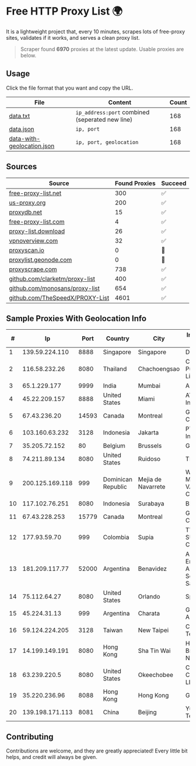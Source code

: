 
# Free HTTP Proxy List 🌍

It is a lightweight project that, every 10 minutes, scrapes lots of free-proxy sites, validates if it works, and serves a clean proxy list.


> Scraper found **6970** proxies at the latest update. Usable proxies are below.

## Usage

Click the file format that you want and copy the URL.


|File|Content|Count|
|----|-------|-----|
|[data.txt](https://raw.githubusercontent.com/themiralay/Proxy-List-World/master/data.txt)|`ip_address:port` combined (seperated new line)|168|
|[data.json](https://raw.githubusercontent.com/themiralay/Proxy-List-World/master/data.json)|`ip, port`|168|
|[data-with-geolocation.json](https://raw.githubusercontent.com/themiralay/Proxy-List-World/master/data-with-geolocation.json)|`ip, port, geolocation`|168|

## Sources

|Source|Found Proxies|Succeed|
|------|-------------|-------|
|[free-proxy-list.net](https://free-proxy-list.net)|300|✅|
|[us-proxy.org](https://www.us-proxy.org)|200|✅|
|[proxydb.net](http://proxydb.net)|15|✅|
|[free-proxy-list.com](https://free-proxy-list.com/?page=&port=&type%5B%5D=http&type%5B%5D=https&up_time=0&search=Search)|4|✅|
|[proxy-list.download](https://www.proxy-list.download/HTTP)|26|✅|
|[vpnoverview.com](https://vpnoverview.com/privacy/anonymous-browsing/free-proxy-servers)|32|✅|
|[proxyscan.io](https://www.proxyscan.io)|0|🚫|
|[proxylist.geonode.com](https://proxylist.geonode.com/api/proxy-list?limit=300&page=1&sort_by=lastChecked&sort_type=desc&protocols=http,https)|0|🚫|
|[proxyscrape.com](https://api.proxyscrape.com/v2/?request=displayproxies&protocol=http&timeout=10000&country=all&ssl=all&anonymity=all)|738|✅|
|[github.com/clarketm/proxy-list](https://raw.githubusercontent.com/clarketm/proxy-list/master/proxy-list-raw.txt)|400|✅|
|[github.com/monosans/proxy-list](https://raw.githubusercontent.com/monosans/proxy-list/main/proxies/http.txt)|654|✅|
|[github.com/TheSpeedX/PROXY-List](https://raw.githubusercontent.com/TheSpeedX/PROXY-List/master/http.txt)|4601|✅|


## Sample Proxies With Geolocation Info

|#|Ip|Port|Country|City|Internet Service Provider|
|-|--|----|-------|----|-------------------------|
|1|139.59.224.110|8888|Singapore|Singapore|DIGITALOCEAN|
|2|116.58.232.26|8080|Thailand|Chachoengsao|CAT Telecom Public Company Limited|
|3|65.1.229.177|9999|India|Mumbai|Amazon.com|
|4|45.22.209.157|8888|United States|Miami|AT&T Services, Inc.|
|5|67.43.236.20|14593|Canada|Montreal|GloboTech Communications|
|6|103.160.63.232|3128|Indonesia|Jakarta|PT Herza Digital Indonesia|
|7|35.205.72.152|80|Belgium|Brussels|Google LLC|
|8|74.211.89.134|8080|United States|Ruidoso|TDS TELECOM|
|9|200.125.169.118|999|Dominican Republic|Mejia de Navarrete|WIRELESS MULTI SERVICE VARGAS CABRERA, S. R. L|
|10|117.102.76.251|8080|Indonesia|Surabaya|BIZNET|
|11|67.43.228.253|15779|Canada|Montreal|GloboTech Communications|
|12|177.93.59.70|999|Colombia|Supia|TV AZTECA SUCURSAL COLOMBIA|
|13|181.209.117.77|52000|Argentina|Benavidez|ARSAT - Empresa Argentina de Soluciones Satelitales S.A|
|14|75.112.64.27|8080|United States|Orlando|Spectrum|
|15|45.224.31.13|999|Argentina|Charata|Godoy Luis Alberto|
|16|59.124.224.205|3128|Taiwan|New Taipei|Chunghwa Telecom Co., Ltd.|
|17|14.199.149.191|8080|Hong Kong|Sha Tin Wai|Hong Kong Broadband Network Ltd|
|18|63.239.220.5|8080|United States|Okeechobee|CenturyLink Communications, LLC|
|19|35.220.236.96|8088|Hong Kong|Hong Kong|Google LLC|
|20|139.198.171.113|8081|China|Beijing|Yunify Technologies Inc|



## Contributing

Contributions are welcome, and they are greatly appreciated! Every
little bit helps, and credit will always be given.

